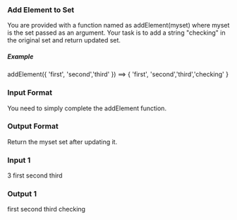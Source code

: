 ### Add Element to Set

You are provided with a function named as addElement(myset) where myset is the set passed as an argument.
Your task is to add a string "checking" in the original set and return updated set.

##### Example
addElement({ 'first', 'second','third' }) ==> { 'first', 'second','third','checking' }

### Input Format
You need to simply complete the addElement function.

### Output Format
Return the myset set after updating it.

### Input 1
3
first second third

### Output 1
first second third checking